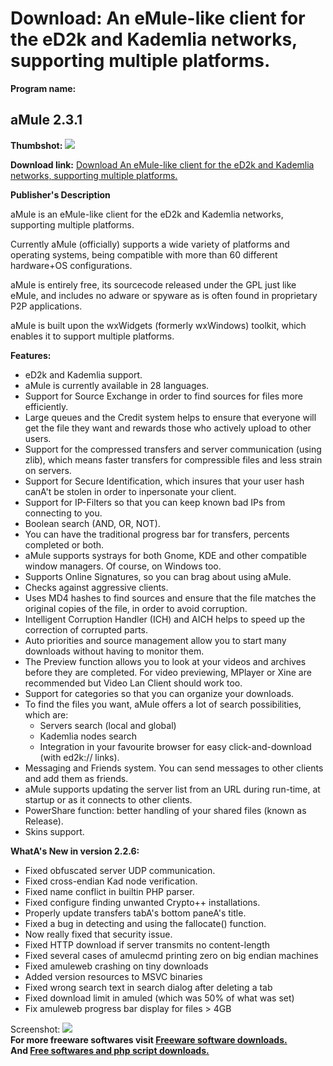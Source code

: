 # Download: An eMule-like client for the eD2k and Kademlia networks, supporting multiple platforms.

**Program name:**

## aMule 2.3.1

  
**Thumbshot:** ![](http://www.freewarefiles.com/screenshot/amule2_md.jpg)   
  
**Download link:** [Download An eMule-like client for the eD2k and Kademlia networks, supporting multiple platforms.](http://freesoftwares.boysofts.com/AMule_program_52396.html)  
  


**Publisher's Description**  
  


aMule is an eMule-like client for the eD2k and Kademlia networks, supporting multiple platforms. 

Currently aMule (officially) supports a wide variety of platforms and operating systems, being compatible with more than 60 different hardware+OS configurations.

aMule is entirely free, its sourcecode released under the GPL just like eMule, and includes no adware or spyware as is often found in proprietary P2P applications.

aMule is built upon the wxWidgets (formerly wxWindows) toolkit, which enables it to support multiple platforms. 

**Features:**

  * eD2k and Kademlia support. 
  * aMule is currently available in 28 languages. 
  * Support for Source Exchange in order to find sources for files more efficiently. 
  * Large queues and the Credit system helps to ensure that everyone will get the file they want and rewards those who actively upload to other users. 
  * Support for the compressed transfers and server communication (using zlib), which means faster transfers for compressible files and less strain on servers. 
  * Support for Secure Identification, which insures that your user hash canA't be stolen in order to inpersonate your client. 
  * Support for IP-Filters so that you can keep known bad IPs from connecting to you. 
  * Boolean search (AND, OR, NOT). 
  * You can have the traditional progress bar for transfers, percents completed or both. 
  * aMule supports systrays for both Gnome, KDE and other compatible window managers. Of course, on Windows too. 
  * Supports Online Signatures, so you can brag about using aMule. 
  * Checks against aggressive clients. 
  * Uses MD4 hashes to find sources and ensure that the file matches the original copies of the file, in order to avoid corruption. 
  * Intelligent Corruption Handler (ICH) and AICH helps to speed up the correction of corrupted parts. 
  * Auto priorities and source management allow you to start many downloads without having to monitor them. 
  * The Preview function allows you to look at your videos and archives before they are completed. For video previewing, MPlayer or Xine are recommended but Video Lan Client should work too. 
  * Support for categories so that you can organize your downloads. 
  * To find the files you want, aMule offers a lot of search possibilities, which are: 
    * Servers search (local and global) 
    * Kademlia nodes search 
    * Integration in your favourite browser for easy click-and-download (with ed2k:// links). 
  * Messaging and Friends system. You can send messages to other clients and add them as friends. 
  * aMule supports updating the server list from an URL during run-time, at startup or as it connects to other clients. 
  * PowerShare function: better handling of your shared files (known as Release). 
  * Skins support. 

**WhatA's New in version 2.2.6:**

  * Fixed obfuscated server UDP communication. 
  * Fixed cross-endian Kad node verification. 
  * Fixed name conflict in builtin PHP parser. 
  * Fixed configure finding unwanted Crypto++ installations. 
  * Properly update transfers tabA's bottom paneA's title. 
  * Fixed a bug in detecting and using the fallocate() function. 
  * Now really fixed that security issue. 
  * Fixed HTTP download if server transmits no content-length 
  * Fixed several cases of amulecmd printing zero on big endian machines 
  * Fixed amuleweb crashing on tiny downloads 
  * Added version resources to MSVC binaries 
  * Fixed wrong search text in search dialog after deleting a tab 
  * Fixed download limit in amuled (which was 50% of what was set) 
  * Fix amuleweb progress bar display for files > 4GB 

  
  
Screenshot: ![](http://www.freewarefiles.com/screenshot/amule2.jpg)   
**For more freeware softwares visit [Freeware software downloads.](http://freesoftwares.boysofts.com/)**   
**And [Free softwares and php script downloads.](http://www.boysofts.com/)**
